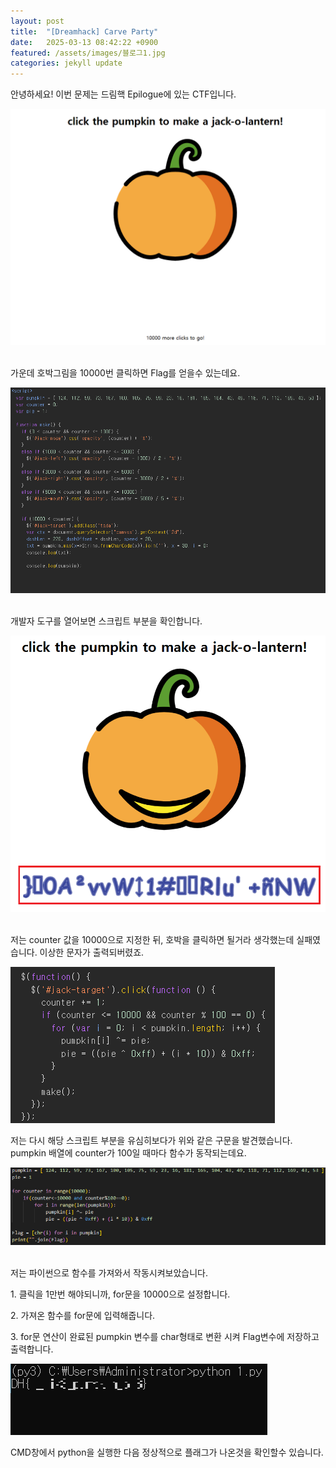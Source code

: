 ```yaml
---
layout: post
title:  "[Dreamhack] Carve Party"
date:   2025-03-13 08:42:22 +0900
featured: /assets/images/블로그1.jpg
categories: jekyll update
---
```

<p>안녕하세요! 이번 문제는 드림핵 Epilogue에 있는 CTF입니다.</p>
<img src="/assets/images/p1.PNG" style="max-width: 100%; height: auto;"> 
<p>가운데 호박그림을 10000번 클릭하면 Flag를 얻을수 있는데요.</p>
<img src="/assets/images/p2.PNG" style="max-width: 100%; height: auto;"> 
<p>개발자 도구를 열어보면 스크립트 부분을 확인합니다.</p>
<img src="/assets/images/p3-1.PNG" style="max-width: 100%; height: auto;"> 
<p>저는 counter 값을 10000으로 지정한 뒤, 호박을 클릭하면 될거라 생각했는데 실패였습니다. 이상한 문자가 출력되버렸죠.</p>
<img src="/assets/images/p4.PNG" style="max-width: 100%; height: auto;"> 
<p>저는 다시 해당 스크립트 부분을 유심히보다가 위와 같은 구문을 발견했습니다. pumpkin 배열에 counter가 100일 때마다 함수가 동작되는데요.</p>
<img src="/assets/images/p5-1.PNG" style="max-width: 100%; height: auto;"> 
<p>저는 파이썬으로 함수를 가져와서 작동시켜보았습니다.</p>
<p>1. 클릭을 1만번 해야되니까, for문을 10000으로 설정합니다.</p>
<p>2. 가져온 함수를 for문에 입력해줍니다.</p>
<p>3. for문 연산이 완료된 pumpkin 변수를 char형태로 변환 시켜 Flag변수에 저장하고 출력합니다.</p>
<img src="/assets/images/p6.jpg" style="max-width: 100%; height: auto;"> 
<p>CMD창에서 python을 실행한 다음 정상적으로 플래그가 나온것을 확인할수 있습니다.</p>